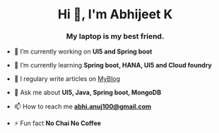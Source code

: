 <h1 align="center">Hi 👋, I'm Abhijeet K</h1>
<h3 align="center">My laptop is my best friend.</h3>

- 🔭 I’m currently working on **UI5 and Spring boot**

- 🌱 I’m currently learning **Spring boot, HANA, UI5 and Cloud foundry**

- 📝 I regulary write articles on [MyBlog](https://sad-mcnulty-ec07f9.netlify.app/)

- 💬 Ask me about **UI5, Java, Spring boot, MongoDB**

- 📫 How to reach me **abhi.anuj100@gmail.com**

- ⚡ Fun fact **No Chai No Coffee**
